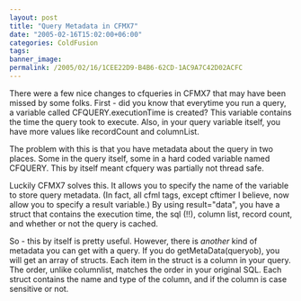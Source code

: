 ```yaml
---
layout: post
title: "Query Metadata in CFMX7"
date: "2005-02-16T15:02:00+06:00"
categories: ColdFusion 
tags: 
banner_image: 
permalink: /2005/02/16/1CEE22D9-B4B6-62CD-1AC9A7C42D02ACFC
---
```


There were a few nice changes to cfqueries in CFMX7 that may have been missed by some folks. First - did you know that everytime you run a query, a variable called CFQUERY.executionTime is created? This variable contains the time the query took to execute. Also, in your query variable itself, you have more values like recordCount and columnList.

The problem with this is that you have metadata about the query in two places. Some in the query itself, some in a hard coded variable named CFQUERY. This by itself meant cfquery was partially not thread safe. 

Luckily CFMX7 solves this. It allows you to specify the name of the variable to store query metadata. (In fact, all cfml tags, except cftimer I believe, now allow you to specify a result variable.) By using result="data", you have a struct that contains the execution time, the sql (!!), column list, record count, and whether or not the query is cached.

So - this by itself is pretty useful. However, there is <i>another</i> kind of metadata you can get with a query. If you do getMetaData(queryob), you will get an array of structs. Each item in the struct is a column in your query. The order, unlike columnlist, matches the order in your original SQL. Each struct contains the name and type of the column, and if the column is case sensitive or not.